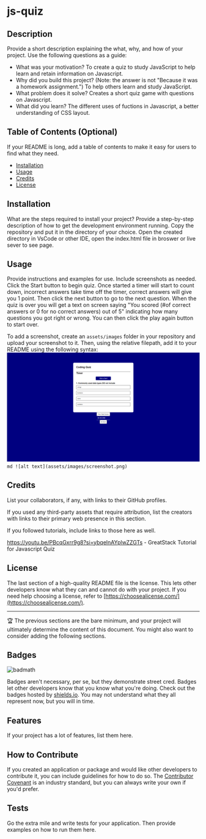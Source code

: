 # js-quiz

## Description

Provide a short description explaining the what, why, and how of your project. Use the following questions as a guide:

- What was your motivation?
  To create a quiz to study JavaScript to help learn and retain information on Javascript.
- Why did you build this project? (Note: the answer is not "Because it was a homework assignment.")
  To help others learn and study JavaScript.
- What problem does it solve?
  Creates a short quiz game with questions on Javascript.
- What did you learn?
  The different uses of fuctions in Javascript, a better understanding of CSS layout.

## Table of Contents (Optional)

If your README is long, add a table of contents to make it easy for users to find what they need.

- [Installation](#installation)
- [Usage](#usage)
- [Credits](#credits)
- [License](#license)

## Installation

What are the steps required to install your project? Provide a step-by-step description of how to get the development environment running.
Copy the repository and put it in the directory of your choice. Open the created directory in VsCode or other IDE, open the index.html file in broswer or live sever to see page.

## Usage

Provide instructions and examples for use. Include screenshots as needed.
Click the Start button to begin quiz. Once started a timer will start to count down, incorrect answers take time off the timer, correct answers will give you 1 point. Then click the next button to go to the next question. When the quiz is over you will get a text on screen saying "You scored (#of correct answers or 0 for no correct answers) out of 5" indicating how many questions you got right or wrong. You can then click the play again button to start over.

To add a screenshot, create an `assets/images` folder in your repository and upload your screenshot to it. Then, using the relative filepath, add it to your README using the following syntax:
![alt text](Assets/image/screenshot.png)
    ```md
    ![alt text](assets/images/screenshot.png)
    ```

## Credits

List your collaborators, if any, with links to their GitHub profiles.

If you used any third-party assets that require attribution, list the creators with links to their primary web presence in this section.

If you followed tutorials, include links to those here as well.

https://youtu.be/PBcqGxrr9g8?si=ybqelnAYplwZZGTs - GreatStack Tutorial for Javascript Quiz

## License

The last section of a high-quality README file is the license. This lets other developers know what they can and cannot do with your project. If you need help choosing a license, refer to [https://choosealicense.com/](https://choosealicense.com/).

---

🏆 The previous sections are the bare minimum, and your project will ultimately determine the content of this document. You might also want to consider adding the following sections.

## Badges

![badmath](https://img.shields.io/github/languages/top/lernantino/badmath)

Badges aren't necessary, per se, but they demonstrate street cred. Badges let other developers know that you know what you're doing. Check out the badges hosted by [shields.io](https://shields.io/). You may not understand what they all represent now, but you will in time.

## Features

If your project has a lot of features, list them here.

## How to Contribute

If you created an application or package and would like other developers to contribute it, you can include guidelines for how to do so. The [Contributor Covenant](https://www.contributor-covenant.org/) is an industry standard, but you can always write your own if you'd prefer.

## Tests

Go the extra mile and write tests for your application. Then provide examples on how to run them here.
